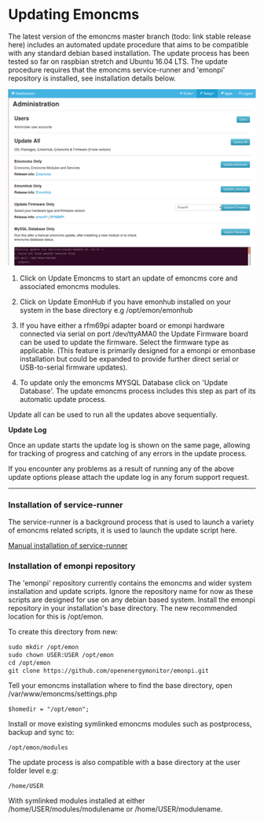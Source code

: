 # Updating Emoncms

The latest version of the emoncms master branch (todo: link stable release here) includes an automated update procedure that aims to be compatible with any standard debian based installation. The update process has been tested so far on raspbian stretch and Ubuntu 16.04 LTS. The update procedure requires that the emoncms service-runner and 'emonpi' repository is installed, see installation details below.

![emoncms_update.png](files/emoncms_update.png)

1. Click on Update Emoncms to start an update of emoncms core and associated emoncms modules.

2. Click on Update EmonHub if you have emonhub installed on your system in the base directory e.g /opt/emon/emonhub

3. If you have either a rfm69pi adapter board or emonpi hardware connected via serial on port /dev/ttyAMA0 the Update Firmware board can be used to update the firmware. Select the firmware type as applicable. (This feature is primarily designed for a emonpi or emonbase installation but could be expanded to provide further direct serial or USB-to-serial firmware updates).

4. To update only the emoncms MYSQL Database click on 'Update Database'. The update emoncms process includes this step as part of its automatic update process.

Update all can be used to run all the updates above sequentially.

**Update Log**

Once an update starts the update log is shown on the same page, allowing for tracking of progress and catching of any errors in the update process. 

If you encounter any problems as a result of running any of the above update options please attach the update log in any forum support request. 

---

### Installation of service-runner

The service-runner is a background process that is used to launch a variety of emoncms related scripts, it is used to launch the update script here.

[Manual installation of service-runner](https://github.com/emoncms/emoncms/blob/master/scripts/services/install-service-runner-update.md)

### Installation of emonpi repository

The 'emonpi' repository currently contains the emoncms and wider system installation and update scripts. Ignore the repository name for now as these scripts are designed for use on any debian based system. Install the emonpi repository in your installation's base directory. The new recommended location for this is /opt/emon.

To create this directory from new:

    sudo mkdir /opt/emon
    sudo chown USER:USER /opt/emon
    cd /opt/emon
    git clone https://github.com/openenergymonitor/emonpi.git

Tell your emoncms installation where to find the base directory, open /var/www/emoncms/settings.php

    $homedir = "/opt/emon";
    
Install or move existing symlinked emoncms modules such as postprocess, backup and sync to:

    /opt/emon/modules
    
The update process is also compatible with a base directory at the user folder level e.g:

    /home/USER
    
With symlinked modules installed at either /home/USER/modules/modulename or /home/USER/modulename.
